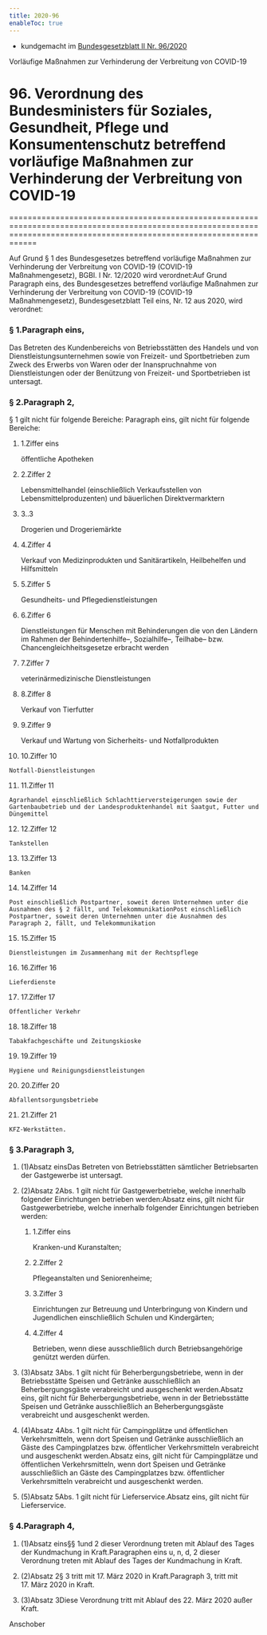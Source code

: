 ```yaml
---
title: 2020-96
enableToc: true
---
```


* kundgemacht im [Bundesgesetzblatt II Nr. 96/2020](https://www.ris.bka.gv.at/eli/bgbl/II/2020/96)

Vorläufige Maßnahmen zur Verhinderung der Verbreitung von COVID-19

# 96\. Verordnung des Bundesministers für Soziales, Gesundheit, Pflege und Konsumentenschutz betreffend vorläufige Maßnahmen zur Verhinderung der Verbreitung von COVID-19
========================================================================================================================================================================

Auf Grund § 1 des Bundesgesetzes betreffend vorläufige Maßnahmen zur Verhinderung der Verbreitung von COVID-19 (COVID-19 Maßnahmengesetz), BGBl. I Nr. 12/2020 wird verordnet:Auf Grund Paragraph eins, des Bundesgesetzes betreffend vorläufige Maßnahmen zur Verhinderung der Verbreitung von COVID-19 (COVID-19 Maßnahmengesetz), Bundesgesetzblatt Teil eins, Nr. 12 aus 2020, wird verordnet:

### § 1.Paragraph eins,

Das Betreten des Kundenbereichs von Betriebsstätten des Handels und von Dienstleistungsunternehmen sowie von Freizeit- und Sportbetrieben zum Zweck des Erwerbs von Waren oder der Inanspruchnahme von Dienstleistungen oder der Benützung von Freizeit- und Sportbetrieben ist untersagt.

### § 2.Paragraph 2,

§ 1 gilt nicht für folgende Bereiche: Paragraph eins, gilt nicht für folgende Bereiche:

1.  1.Ziffer eins
    
    öffentliche Apotheken
    
2.  2.Ziffer 2
    
    Lebensmittelhandel (einschließlich Verkaufsstellen von Lebensmittelproduzenten) und bäuerlichen Direktvermarktern
    
3.  3..3
    
    Drogerien und Drogeriemärkte
    
4.  4.Ziffer 4
    
    Verkauf von Medizinprodukten und Sanitärartikeln, Heilbehelfen und Hilfsmitteln
    
5.  5.Ziffer 5
    
    Gesundheits- und Pflegedienstleistungen
    
6.  6.Ziffer 6
    
    Dienstleistungen für Menschen mit Behinderungen die von den Ländern im Rahmen der Behindertenhilfe–, Sozialhilfe–, Teilhabe– bzw. Chancengleichheitsgesetze erbracht werden
    
7.  7.Ziffer 7
    
    veterinärmedizinische Dienstleistungen
    
8.  8.Ziffer 8
    
    Verkauf von Tierfutter
    
9.  9.Ziffer 9
    
    Verkauf und Wartung von Sicherheits- und Notfallprodukten
    
10.  10.Ziffer 10
    
    Notfall-Dienstleistungen
    
11.  11.Ziffer 11
    
    Agrarhandel einschließlich Schlachttierversteigerungen sowie der Gartenbaubetrieb und der Landesproduktenhandel mit Saatgut, Futter und Düngemittel
    
12.  12.Ziffer 12
    
    Tankstellen
    
13.  13.Ziffer 13
    
    Banken
    
14.  14.Ziffer 14
    
    Post einschließlich Postpartner, soweit deren Unternehmen unter die Ausnahmen des § 2 fällt, und TelekommunikationPost einschließlich Postpartner, soweit deren Unternehmen unter die Ausnahmen des Paragraph 2, fällt, und Telekommunikation
    
15.  15.Ziffer 15
    
    Dienstleistungen im Zusammenhang mit der Rechtspflege
    
16.  16.Ziffer 16
    
    Lieferdienste
    
17.  17.Ziffer 17
    
    Öffentlicher Verkehr
    
18.  18.Ziffer 18
    
    Tabakfachgeschäfte und Zeitungskioske
    
19.  19.Ziffer 19
    
    Hygiene und Reinigungsdienstleistungen
    
20.  20.Ziffer 20
    
    Abfallentsorgungsbetriebe
    
21.  21.Ziffer 21
    
    KFZ-Werkstätten.
    

### § 3.Paragraph 3,

1.  (1)Absatz einsDas Betreten von Betriebsstätten sämtlicher Betriebsarten der Gastgewerbe ist untersagt.
    
2.  (2)Absatz 2Abs. 1 gilt nicht für Gastgewerbetriebe, welche innerhalb folgender Einrichtungen betrieben werden:Absatz eins, gilt nicht für Gastgewerbetriebe, welche innerhalb folgender Einrichtungen betrieben werden:
    
    1.  1.Ziffer eins
        
        Kranken-und Kuranstalten;
        
    2.  2.Ziffer 2
        
        Pflegeanstalten und Seniorenheime;
        
    3.  3.Ziffer 3
        
        Einrichtungen zur Betreuung und Unterbringung von Kindern und Jugendlichen einschließlich Schulen und Kindergärten;
        
    4.  4.Ziffer 4
        
        Betrieben, wenn diese ausschließlich durch Betriebsangehörige genützt werden dürfen.
        
    
3.  (3)Absatz 3Abs. 1 gilt nicht für Beherbergungsbetriebe, wenn in der Betriebsstätte Speisen und Getränke ausschließlich an Beherbergungsgäste verabreicht und ausgeschenkt werden.Absatz eins, gilt nicht für Beherbergungsbetriebe, wenn in der Betriebsstätte Speisen und Getränke ausschließlich an Beherbergungsgäste verabreicht und ausgeschenkt werden.
    
4.  (4)Absatz 4Abs. 1 gilt nicht für Campingplätze und öffentlichen Verkehrsmitteln, wenn dort Speisen und Getränke ausschließlich an Gäste des Campingplatzes bzw. öffentlicher Verkehrsmitteln verabreicht und ausgeschenkt werden.Absatz eins, gilt nicht für Campingplätze und öffentlichen Verkehrsmitteln, wenn dort Speisen und Getränke ausschließlich an Gäste des Campingplatzes bzw. öffentlicher Verkehrsmitteln verabreicht und ausgeschenkt werden.
    
5.  (5)Absatz 5Abs. 1 gilt nicht für Lieferservice.Absatz eins, gilt nicht für Lieferservice.
    

### § 4.Paragraph 4,

1.  (1)Absatz eins§§ 1und 2 dieser Verordnung treten mit Ablauf des Tages der Kundmachung in Kraft.Paragraphen eins u, n, d, 2 dieser Verordnung treten mit Ablauf des Tages der Kundmachung in Kraft.
    
2.  (2)Absatz 2§ 3 tritt mit 17. März 2020 in Kraft.Paragraph 3, tritt mit 17. März 2020 in Kraft.
    
3.  (3)Absatz 3Diese Verordnung tritt mit Ablauf des 22. März 2020 außer Kraft.
    
  
Anschober